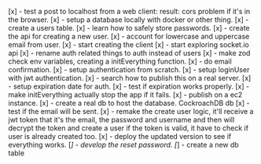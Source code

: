 [x] - test a post to localhost from a web client: result: cors problem if it's in the browser.
[x] - setup a database locally with docker or other thing.
[x] - create a users table.
[x] - learn how to safely store passwords.
[x] - create the api for creating a new user.
[x] - account for lowercase and uppercase email from user.
[x] - start creating the client
[x] - start exploring socket.io api
[x] - rename auth related things to auth instead of users
[x] - make zod check env variables, creating a initEverything function.
[x] - do email confirmation.
[x] - setup authentication from scratch.
[x] - setup loginUser with jwt authentication.
[x] - search how to publish this on a real server.
[x] - setup expiration date for auth.
[x] - test if expiration works properly.
[x] - make initEverything actually stop the app if it fails.
[x] - publish on a ec2 instance.
[x] - create a real db to host the database. CockroachDB db
[x] - test if the email will be sent.
[x] - remake the create user logic, it'll receive a jwt token that it's the email, the password and username and then will decrypt the token and create a user if the token is valid, it have to check if user is already created too.
[x] - deploy the updated version to see if everything works.
[_] - develop the reset password.
[_] - create a new db table